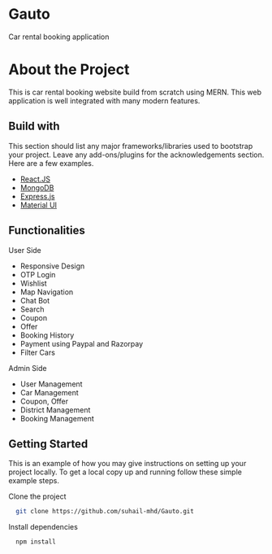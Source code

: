 # Gauto

Car rental booking application

# About the Project

This is car rental booking website build from scratch using MERN.
This web application is well integrated with many modern features.


## Build with

This section should list any major frameworks/libraries used to bootstrap your project. Leave any add-ons/plugins for the acknowledgements section. Here are a few examples.

 - [React.JS](https://reactjs.org/docs/getting-started.html)
 - [MongoDB](https://www.mongodb.com/docs/manual/tutorial/getting-started/)
 - [Express.js](https://expressjs.com/)
 - [Material UI](https://mui.com/)


## Functionalities

User Side

- Responsive Design
- OTP Login
- Wishlist
- Map Navigation
- Chat Bot
- Search
- Coupon
- Offer
- Booking History
- Payment using Paypal and Razorpay
- Filter Cars

Admin Side

- User Management
- Car Management
- Coupon, Offer 
- District Management
- Booking Management



## Getting Started

This is an example of how you may give instructions on setting up your project locally. To get a local copy up and running follow these simple example steps.



Clone the project

```bash
  git clone https://github.com/suhail-mhd/Gauto.git
```

Install dependencies

```bash
  npm install
```

